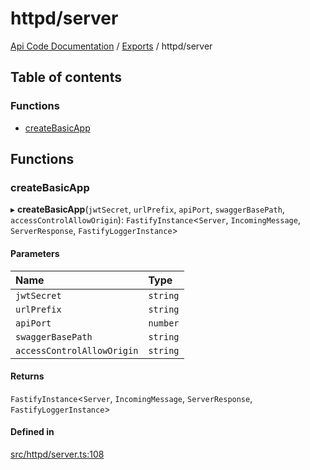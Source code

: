 # httpd/server
 
[Api Code Documentation](../README.md) / [Exports](../modules.md) / httpd/server

## Table of contents

### Functions

- [createBasicApp](httpd_server.md#createbasicapp)

## Functions

### createBasicApp

▸ **createBasicApp**(`jwtSecret`, `urlPrefix`, `apiPort`, `swaggerBasePath`, `accessControlAllowOrigin`): `FastifyInstance`<`Server`, `IncomingMessage`, `ServerResponse`, `FastifyLoggerInstance`\>

#### Parameters

| Name | Type |
| :------ | :------ |
| `jwtSecret` | `string` |
| `urlPrefix` | `string` |
| `apiPort` | `number` |
| `swaggerBasePath` | `string` |
| `accessControlAllowOrigin` | `string` |

#### Returns

`FastifyInstance`<`Server`, `IncomingMessage`, `ServerResponse`, `FastifyLoggerInstance`\>

#### Defined in

[src/httpd/server.ts:108](https://github.com/openkfw/TruBudget/blob/b9aaff0/api/src/httpd/server.ts#L108)
